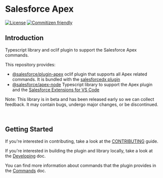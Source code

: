 # Salesforce Apex

[![License](https://img.shields.io/badge/License-BSD%203--Clause-blue.svg)](https://opensource.org/licenses/BSD-3-Clause)
[![Commitizen friendly](https://img.shields.io/badge/commitizen-friendly-brightgreen.svg)](http://commitizen.github.io/cz-cli/)

## Introduction
Typescript library and oclif plugin to support the Salesforce Apex commands.

This repository provides:
* [@salesforce/plugin-apex](https://www.npmjs.com/package/@salesforce/plugin-apex) oclif plugin that supports all Apex related commands. It is bundled with the [salesforcedx plugin](https://www.npmjs.com/package/salesforcedx)
* [@salesforce/apex-node](https://www.npmjs.com/package/@salesforce/apex-node) Typescript library to support the Apex plugin and the [Salesforce Extensions for VS Code](https://github.com/forcedotcom/salesforcedx-vscode/)

Note: This library is in beta and has been released early so we can collect feedback. It may contain bugs, undergo major changes, or be discontinued.

<br/>

## Getting Started

If you're interested in contributing, take a look at the [CONTRIBUTING](./CONTRIBUTING.md) guide.

If you're interested in building the plugin and library locally, take a look at the [Developing](./contributing/developing.md) doc.

You can find more information about commands that the plugin provides in the [Commands](./contributing/commands.md) doc.

